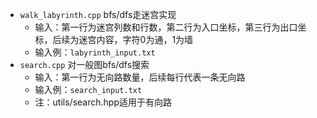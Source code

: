 - `walk_labyrinth.cpp` bfs/dfs走迷宫实现  
  - 输入：第一行为迷宫列数和行数，第二行为入口坐标，第三行为出口坐标，后续为迷宫内容，字符0为通，1为墙  
  - 输入例：`labyrinth_input.txt`
- `search.cpp` 对一般图bfs/dfs搜索  
  - 输入：第一行为无向路数量，后续每行代表一条无向路  
  - 输入例：`search_input.txt`
  - 注：utils/search.hpp适用于有向路  
